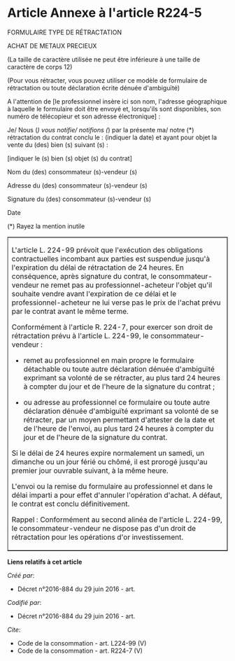 # Article Annexe à l'article R224-5

FORMULAIRE TYPE DE RÉTRACTATION 

ACHAT DE METAUX PRECIEUX 

(La taille de caractère utilisée ne peut être inférieure à une taille de caractère de corps 12) 

(Pour vous rétracter, vous pouvez utiliser ce modèle de formulaire de rétractation ou toute déclaration écrite dénuée
d'ambiguïté) 

A l'attention de [le professionnel insère ici son nom, l'adresse géographique à laquelle le formulaire doit être envoyé et,
lorsqu'ils sont disponibles, son numéro de télécopieur et son adresse électronique] : 

Je/ Nous (*) vous notifie/ notifions (*) par la présente ma/ notre (*) rétractation du contrat conclu le : (indiquer la date)
et ayant pour objet la vente du (des) bien (s) suivant (s) : 

[indiquer le (s) bien (s) objet (s) du contrat] 

Nom du (des) consommateur (s)-vendeur (s) 

Adresse du (des) consommateur (s)-vendeur (s) 

Signature du (des) consommateur (s)-vendeur (s) 

Date 

(*) Rayez la mention inutile 

<table border="1">
  <tbody>
    <tr>
      <td valign="middle">

L'article L. 224-99 prévoit que l'exécution des obligations contractuelles incombant aux parties est suspendue jusqu'à
l'expiration du délai de rétractation de 24 heures. En conséquence, après signature du contrat, le consommateur-vendeur ne
remet pas au professionnel-acheteur l'objet qu'il souhaite vendre avant l'expiration de ce délai et le professionnel-acheteur
ne lui verse pas le prix de l'achat prévu par le contrat avant le même terme. 

Conformément à l'article R. 224-7, pour exercer son droit de rétractation prévu à l'article L. 224-99, le consommateur-
vendeur :

- remet au professionnel en main propre le formulaire détachable ou toute autre déclaration dénuée d'ambiguïté exprimant sa
volonté de se rétracter, au plus tard 24 heures à compter du jour et de l'heure de la signature du contrat ;

- ou adresse au professionnel ce formulaire ou toute autre déclaration dénuée d'ambiguïté exprimant sa volonté de se
rétracter, par un moyen permettant d'attester de la date et de l'heure de l'envoi, au plus tard 24 heures à compter du jour
et de l'heure de la signature du contrat. 

Si le délai de 24 heures expire normalement un samedi, un dimanche ou un jour férié ou chômé, il est prorogé jusqu'au premier
jour ouvrable suivant, à la même heure. 

L'envoi ou la remise du formulaire au professionnel et dans le délai imparti a pour effet d'annuler l'opération d'achat. A
défaut, le contrat est conclu définitivement. 

Rappel : Conformément au second alinéa de l'article L. 224-99, le consommateur-vendeur ne dispose pas d'un droit de
rétractation pour les opérations d'or investissement.

</td>
    </tr>
  </tbody>
</table>

**Liens relatifs à cet article**

_Créé par_:

  - Décret n°2016-884 du 29 juin 2016 - art.

_Codifié par_:

  - Décret n°2016-884 du 29 juin 2016 - art.

_Cite_:

  - Code de la consommation - art. L224-99 (V)
  - Code de la consommation - art. R224-7 (V)
